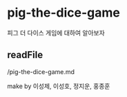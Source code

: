 # pig-the-dice-game
피그 더 다이스 게임에 대하여 알아보자

## readFile

/pig-the-dice-game.md

make by 이성제, 이성호, 정지운, 홍종훈
